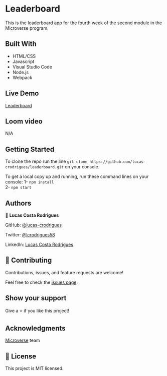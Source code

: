 # Leaderboard

This is the leaderboard app for the fourth week of the second module in the Microverse program.

## Built With

- HTML/CSS 
- Javascript 
- Visual Studio Code
- Node.js
- Webpack

## Live Demo

 [Leaderboard](https://lucas-crodrigues.github.io/leaderboard/dist/)

 ## Loom video

 N/A

## Getting Started

To clone the repo run the line `git clone https://github.com/lucas-crodrigues/leaderboard.git` on your console.

To get a local copy up and running, run these command lines on your console:
  1-  `npm install` <br>
  2-  `npm start`

## Authors

👤 **Lucas Costa Rodrigues**

GitHub: [@lucas-crodrigues](https://github.com/lucas-crodrigues)

Twitter: [@lcrodrigues58](https://twitter.com/lcrodrigues58)

LinkedIn: [Lucas Costa Rodrigues](https://www.linkedin.com/in/lucascostarodrigues/)

## 🤝 Contributing

Contributions, issues, and feature requests are welcome!

Feel free to check the [issues page](https://github.com/lucas-crodrigues/leaderboard/issues).

## Show your support
Give a ⭐️ if you like this project!

## Acknowledgments

[Microverse](https://github.com/microverseinc) team

## 📝 License

This project is MIT licensed.
